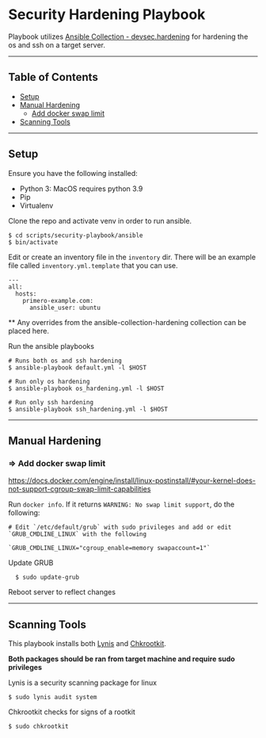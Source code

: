 Security Hardening Playbook
============

Playbook utilizes [Ansible Collection - devsec.hardening](https://github.com/dev-sec/ansible-collection-hardening) for hardening the os and ssh on a target server.

---
## Table of Contents

- [Setup](#setup)
- [Manual Hardening](#manual-hardening)
  - [Add docker swap limit](#add-docker-swap-limit)
- [Scanning Tools](#scanning-tools)

---
## Setup

Ensure you have the following installed:
  - Python 3: MacOS requires python 3.9
  - Pip
  - Virtualenv

Clone the repo and activate venv in order to run ansible.

    $ cd scripts/security-playbook/ansible
    $ bin/activate

Edit or create an inventory file in the `inventory` dir. There will be an example file called `inventory.yml.template` that you can use.

    ---
    all:
      hosts:
        primero-example.com:
          ansible_user: ubuntu

  ** Any overrides from the ansible-collection-hardening collection can be placed here.

Run the ansible playbooks

    # Runs both os and ssh hardening
    $ ansible-playbook default.yml -l $HOST

    # Run only os hardening
    $ ansible-playbook os_hardening.yml -l $HOST

    # Run only ssh hardening
    $ ansible-playbook ssh_hardening.yml -l $HOST

---
## Manual Hardening


### => Add docker swap limit 
https://docs.docker.com/engine/install/linux-postinstall/#your-kernel-does-not-support-cgroup-swap-limit-capabilities

Run `docker info`. If it returns `WARNING: No swap limit support`, do the following:

    # Edit `/etc/default/grub` with sudo privileges and add or edit `GRUB_CMDLINE_LINUX` with the following

    `GRUB_CMDLINE_LINUX="cgroup_enable=memory swapaccount=1"`

Update GRUB

      $ sudo update-grub

Reboot server to reflect changes

---
## Scanning Tools

This playbook installs both [Lynis](https://cisofy.com/lynis/) and [Chkrootkit](http://www.chkrootkit.org/).

**Both packages should be ran from target machine and require sudo privileges**

Lynis is a security scanning package for linux
    
    $ sudo lynis audit system

Chkrootkit checks for signs of a rootkit
    
    $ sudo chkrootkit







